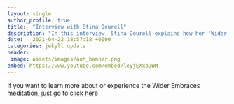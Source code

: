 ```yaml
---
layout: single
author_profile: true
title:  "Interview with Stina Deurell"
description: "In this interview, Stina Deurell explains how her 'Wider Embraces' meditation can help us heal by experiencing the reality of and as the 'Embrace' - the field that exists for every collective entity from the biosphere to the family. If you want to learn more about or experience the Wider Embraces meditation, just go to [click here](https:www.widerembraces.org)"
date:   2021-04-22 18:57:18 +0000
categories: jekyll update
header: 
 image: assets/images/aoh_banner.png
embed: https://www.youtube.com/embed/leyjEXxbJWM
---
```


If you want to learn more about or experience the Wider Embraces meditation, just go to [click here](https:www.widerembraces.org) 